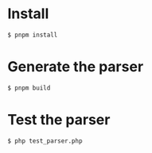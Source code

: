 Install
=======

```bash
$ pnpm install
```

Generate the parser
===================

```bash
$ pnpm build
```

Test the parser
===============

```bash
$ php test_parser.php
```
